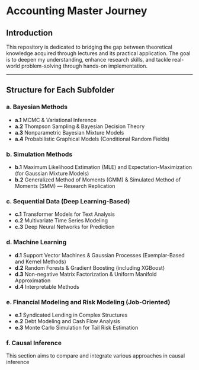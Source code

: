 # Accounting Master Journey

## Introduction

This repository is dedicated to bridging the gap between theoretical knowledge acquired through lectures and its practical application. The goal is to deepen my understanding, enhance research skills, and tackle real-world problem-solving through hands-on implementation.

---

## Structure for Each Subfolder

### a. Bayesian Methods
- **a.1** MCMC & Variational Inference  
- **a.2** Thompson Sampling & Bayesian Decision Theory  
- **a.3** Nonparametric Bayesian Mixture Models  
- **a.4** Probabilistic Graphical Models (Conditional Random Fields)

### b. Simulation Methods
- **b.1** Maximum Likelihood Estimation (MLE) and Expectation-Maximization (for Gaussian Mixture Models)  
- **b.2** Generalized Method of Moments (GMM) & Simulated Method of Moments (SMM) — Research Replication  

### c. Sequential Data (Deep Learning-Based)
- **c.1** Transformer Models for Text Analysis  
- **c.2** Multivariate Time Series Modeling  
- **c.3** Deep Neural Networks for Prediction  

### d. Machine Learning
- **d.1** Support Vector Machines & Gaussian Processes (Exemplar-Based and Kernel Methods)  
- **d.2** Random Forests & Gradient Boosting (including XGBoost)  
- **d.3** Non-negative Matrix Factorization & Uniform Manifold Approximation  
- **d.4** Interpretable Methods

### e. Financial Modeling and Risk Modeling (Job-Oriented)
- **e.1** Syndicated Lending in Complex Structures  
- **e.2** Debt Modeling and Cash Flow Analysis  
- **e.3** Monte Carlo Simulation for Tail Risk Estimation  

### f. Causal Inference
This section aims to compare and integrate various approaches in causal inference 
